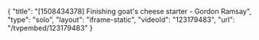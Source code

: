 {
    "title": "[1508434378] Finishing goat's cheese starter - Gordon Ramsay",
    "type": "solo",
    "layout": "iframe-static",
    "videoId": "123179483",
    "url": "\/tvpembed\/123179483"
}